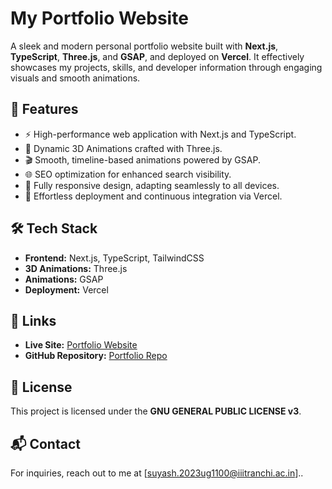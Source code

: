 # My Portfolio Website

A sleek and modern personal portfolio website built with **Next.js**, **TypeScript**, **Three.js**, and **GSAP**, and deployed on **Vercel**. It effectively showcases my projects, skills, and developer information through engaging visuals and smooth animations.

## 🚀 Features
- ⚡ High-performance web application with Next.js and TypeScript.
- 🎥 Dynamic 3D Animations crafted with Three.js.
- 🎬 Smooth, timeline-based animations powered by GSAP.
- 🌐 SEO optimization for enhanced search visibility.
- 📱 Fully responsive design, adapting seamlessly to all devices.
- 🔄 Effortless deployment and continuous integration via Vercel.

## 🛠 Tech Stack
- **Frontend:** Next.js, TypeScript, TailwindCSS
- **3D Animations:** Three.js
- **Animations:** GSAP
- **Deployment:** Vercel

## 🔗 Links
- **Live Site:** [Portfolio Website](https://portfolio-suyashpandey.vercel.app/)
- **GitHub Repository:** [Portfolio Repo](https://github.com/EcstaticFly/Portfolio.git)

## 📜 License  
This project is licensed under the **GNU GENERAL PUBLIC LICENSE v3**.

## 📬 Contact
For inquiries, reach out to me at [[suyash.2023ug1100@iiitranchi.ac.in](mailto\:suyash.2023ug1100@iiitranchi.ac.in)]..

